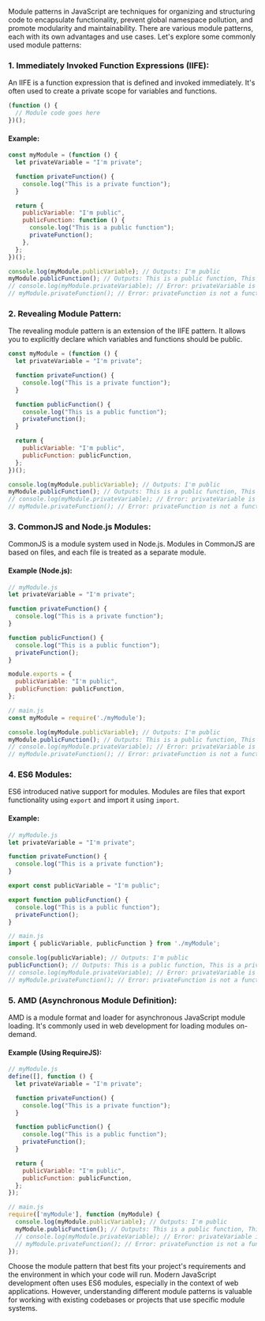 Module patterns in JavaScript are techniques for organizing and structuring code to encapsulate functionality, prevent global namespace pollution, and promote modularity and maintainability. There are various module patterns, each with its own advantages and use cases. Let's explore some commonly used module patterns:

### 1. **Immediately Invoked Function Expressions (IIFE):**

An IIFE is a function expression that is defined and invoked immediately. It's often used to create a private scope for variables and functions.

```javascript
(function () {
  // Module code goes here
})();
```

#### **Example:**

```javascript
const myModule = (function () {
  let privateVariable = "I'm private";

  function privateFunction() {
    console.log("This is a private function");
  }

  return {
    publicVariable: "I'm public",
    publicFunction: function () {
      console.log("This is a public function");
      privateFunction();
    },
  };
})();

console.log(myModule.publicVariable); // Outputs: I'm public
myModule.publicFunction(); // Outputs: This is a public function, This is a private function
// console.log(myModule.privateVariable); // Error: privateVariable is not defined
// myModule.privateFunction(); // Error: privateFunction is not a function
```

### 2. **Revealing Module Pattern:**

The revealing module pattern is an extension of the IIFE pattern. It allows you to explicitly declare which variables and functions should be public.

```javascript
const myModule = (function () {
  let privateVariable = "I'm private";

  function privateFunction() {
    console.log("This is a private function");
  }

  function publicFunction() {
    console.log("This is a public function");
    privateFunction();
  }

  return {
    publicVariable: "I'm public",
    publicFunction: publicFunction,
  };
})();

console.log(myModule.publicVariable); // Outputs: I'm public
myModule.publicFunction(); // Outputs: This is a public function, This is a private function
// console.log(myModule.privateVariable); // Error: privateVariable is not defined
// myModule.privateFunction(); // Error: privateFunction is not a function
```

### 3. **CommonJS and Node.js Modules:**

CommonJS is a module system used in Node.js. Modules in CommonJS are based on files, and each file is treated as a separate module.

#### **Example (Node.js):**

```javascript
// myModule.js
let privateVariable = "I'm private";

function privateFunction() {
  console.log("This is a private function");
}

function publicFunction() {
  console.log("This is a public function");
  privateFunction();
}

module.exports = {
  publicVariable: "I'm public",
  publicFunction: publicFunction,
};
```

```javascript
// main.js
const myModule = require('./myModule');

console.log(myModule.publicVariable); // Outputs: I'm public
myModule.publicFunction(); // Outputs: This is a public function, This is a private function
// console.log(myModule.privateVariable); // Error: privateVariable is not defined
// myModule.privateFunction(); // Error: privateFunction is not a function
```

### 4. **ES6 Modules:**

ES6 introduced native support for modules. Modules are files that export functionality using `export` and import it using `import`.

#### **Example:**

```javascript
// myModule.js
let privateVariable = "I'm private";

function privateFunction() {
  console.log("This is a private function");
}

export const publicVariable = "I'm public";

export function publicFunction() {
  console.log("This is a public function");
  privateFunction();
}
```

```javascript
// main.js
import { publicVariable, publicFunction } from './myModule';

console.log(publicVariable); // Outputs: I'm public
publicFunction(); // Outputs: This is a public function, This is a private function
// console.log(myModule.privateVariable); // Error: privateVariable is not defined
// myModule.privateFunction(); // Error: privateFunction is not a function
```

### 5. **AMD (Asynchronous Module Definition):**

AMD is a module format and loader for asynchronous JavaScript module loading. It's commonly used in web development for loading modules on-demand.

#### **Example (Using RequireJS):**

```javascript
// myModule.js
define([], function () {
  let privateVariable = "I'm private";

  function privateFunction() {
    console.log("This is a private function");
  }

  function publicFunction() {
    console.log("This is a public function");
    privateFunction();
  }

  return {
    publicVariable: "I'm public",
    publicFunction: publicFunction,
  };
});
```

```javascript
// main.js
require(['myModule'], function (myModule) {
  console.log(myModule.publicVariable); // Outputs: I'm public
  myModule.publicFunction(); // Outputs: This is a public function, This is a private function
  // console.log(myModule.privateVariable); // Error: privateVariable is not defined
  // myModule.privateFunction(); // Error: privateFunction is not a function
});
```

Choose the module pattern that best fits your project's requirements and the environment in which your code will run. Modern JavaScript development often uses ES6 modules, especially in the context of web applications. However, understanding different module patterns is valuable for working with existing codebases or projects that use specific module systems.